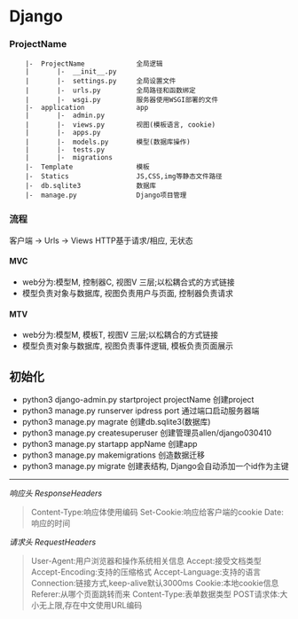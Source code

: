 # Django
### ProjectName
        |-  ProjectName             全局逻辑
        |       |-  __init__.py
        |       |-  settings.py     全局设置文件
        |       |-  urls.py         全局路径和函数绑定
        |       |-  wsgi.py         服务器使用WSGI部署的文件
        |-  application             app
        |       |-  admin.py
        |       |-  views.py        视图(模板语言, cookie)
        |       |-  apps.py
        |       |-  models.py       模型(数据库操作)
        |       |-  tests.py
        |       |-  migrations
        |-  Template                模板
        |-  Statics                 JS,CSS,img等静态文件路径
        |-  db.sqlite3              数据库
        |-  manage.py               Django项目管理

### 流程
客户端 -> Urls -> Views
HTTP基于请求/相应, 无状态

#### MVC
* web分为:模型M, 控制器C, 视图V 三层;以松耦合式的方式链接
* 模型负责对象与数据库, 视图负责用户与页面, 控制器负责请求

#### MTV
* web分为:模型M, 模板T, 视图V 三层;以松耦合的方式链接
* 模型负责对象与数据库, 视图负责事件逻辑, 模板负责页面展示

## 初始化
* python3 django-admin.py startproject projectName 创建project
* python3 manage.py runserver ipdress port   通过端口启动服务器端
* python3 manage.py magrate    创建db.sqlite3(数据库)
* python3 manage.py createsuperuser     创建管理员allen/django030410
* python3 manage.py startapp appName   创建app
* python3 manage.py makemigrations 创造数据迁移
* python3 manage.py migrate 创建表结构, Django会自动添加一个id作为主键

***

*响应头 ResponseHeaders*
> Content-Type:响应体使用编码
> Set-Cookie:响应给客户端的cookie
> Date:响应的时间

*请求头 RequestHeaders*
> User-Agent:用户浏览器和操作系统相关信息
> Accept:接受文档类型
> Accept-Encoding:支持的压缩格式
> Accept-Language:支持的语言
> Connection:链接方式,keep-alive默认3000ms
> Cookie:本地cookie信息
> Referer:从哪个页面跳转而来
> Content-Type:表单数据类型
> POST请求体:大小无上限,存在中文使用URL编码